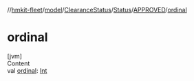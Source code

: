 //[hmkit-fleet](../../../../../index.md)/[model](../../../index.md)/[ClearanceStatus](../../index.md)/[Status](../index.md)/[APPROVED](index.md)/[ordinal](ordinal.md)



# ordinal  
[jvm]  
Content  
val [ordinal](ordinal.md): [Int](https://kotlinlang.org/api/latest/jvm/stdlib/kotlin/-int/index.html)  



